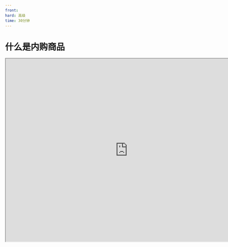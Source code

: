 ```yaml
---
front: 
hard: 高级
time: 30分钟
---
```

# 什么是内购商品

<iframe src="https://cc.163.com/act/m/daily/iframeplayer/?id=6346815ac6dfd1bb76f2bfac" width="800" height="600" allow="fullscreen"/>



## 商品的类型

谈到根据玩法设计商品，策划同学应该就不困了。开发者可以根据自己手上的作品，具体问题具体分析，针对性的设计。在此期间，可能会脑洞出很多可能和提案，为了方便思考和整理，可以从两个维度区分商品：

![image-20220913151939381](./image/1_1.png)

- 单局商品

  就是说这个商品只在当前这一个联机大厅房间有效，而若玩法设计了重复开局，那么新的一局是否清除商品的效用则开发者自行决定。

  若玩家退出房间并再次进入，只要逻辑系统尚未卸载，理论上商品可以继续生效，也可以选择在玩家退出时让商品失效。

  但无论如何，一旦房间关闭，内存将会丢失，单局商品将彻底失效。开发者仍然可以通过接口查询到玩家曾经购买单局商品的历史记录。

- 持久化，永久生效的商品

  持久化是指将玩家购买此商品记入云端数据库，以达到玩家即使换房间，或隔几天又来玩这个地图，逻辑系统始终可以知道玩家（曾经）购买了此商品。

- 持久化，定时生效的商品

  定时生效有别于上面的永久生效，当然也和持久化意思不冲突，是指逻辑系统知道玩家购买了，但并不是永久提供某项服务。又可以分为例如某权限，自购买日起生效10天，到期后失去权限；或s10赛季对应的通行证从9月1号运行到9月30号，那么无论玩家何时购买此商品， 都会在9月30号失去权限。

<img src="./image/1_2.png" alt="image-20220913152008754" style="zoom:50%;" />

- 消耗品

  一般有食物、药水、盔甲、各种道具这些物品形式的，由于玩法一般是生存或冒险模式，用了就没了，相当于是原版逻辑帮我们完成计费。

  若是一些别的形式，例如释放一次某个技能，这种由逻辑系统实现的行为，可以用云数据库来记录消费次数。

- 非消耗品

  一些常在的权限，不需要计次，例如某种外观、称号、VIP身份，由云数据库记录，使用时判断玩家是否拥有权限。
  
  

## 合理定价

我们知道，《我的世界》客户端中玩家有两种货币可供消费——钻石、绿宝石。

![image-20220901181327309](./image/1_3.png)

- **钻石** 一般是玩家用人民币购买的，也在开平中作为收益结算的来源。因此建议将价值高的商品用钻石定价。
- **绿宝石** 是玩家在客户端和游戏中通过各种行为积攒的免费积分，绿宝石收入在开平中作为开发者积分、等级的重要依据，若想提升开发者等级，绿宝石收入不可或缺。因此建议将一般价值的商品，特别是单局或消耗品商品用绿宝石定价。

有时候，我们想要让玩家通过一些额外渠道获得高价值等价物，例如参与某活动赠送10钻石，但显然你不能扩展玩家的钻石来源，于是可以考虑设计一种新的中间货币——金币，玩家用钻石兑换金币，再用金币兑换商品，而你管控金币，有权赠送玩家金币。

关于金币如何实现，本教程受限于篇幅不能详细讲到，建议参考<a href="../../../mcguide/20-玩法开发/13-模组SDK编程/60-Demo示例.html">lobbyGoodsMod2.0</a>这个官方示例demo。



## 玩家购买商品的方式

你设计的商品一般在 **这两个地方** 展示，玩家可在 **这两个地方** 点击购买：

- 方法一：竖屏启动器时，联机大厅资源左下角。

  <img src="./image/1_54.png" alt="image-20220901190523718" style="zoom: 42%;" />

  <img src="./image/1_55.png" alt="image-20220912021836175" style="zoom: 25%;" />

  **tips：此处的test_1662920041字样是因为处于手机版测试端环境。商品分类功能在测试端无法生效，会临时显示乱序英文和数字。**

  正式环境下，会显示分类：

  ![image-20220831050630245](./image/2_14.png)

  

- 方法二：游戏内的neteaseStore商店界面。

  ![image-20220831050630245](./image/buy1.gif)

  

  这就是我们在第一章中提到的[neteaseStore](./0-什么是联机大厅.html?catalog=1#商业化-商品内购)，它是在游戏中将商品销售给玩家的重要媒介。因为在游戏中购买商品流程更简洁、直接，且商品效果立即生效。`neteaseStore`可看作一个UI，打开它的方式有两种：

  - 默认自带一个按钮，在左上角，点击即可打开：

    ![image-20220831050630245](./image/1_60.png)

    

    tips：这个自带按钮并不是一开始就显示的，毕竟不是所有玩法都需要它。所以需要在玩家进入游戏时，调用一个接口显示这个按钮。

    ```python
    import mod.client.extraClientApi as clientApi
    clientApi.HideNeteaseStoreGui(False)
    ```

  - 不显示自带按钮，通过玩法激发玩家购买欲望，然后在合适时机用<a href="../../../mcdocs/1-ModAPI/接口/原生UI.html?catalog=1#openneteasestoregui">接口</a>拉起UI，引导玩家购买：

    | 参数名       | 数据类型 | 说明         |
    | :----------- | :------- | :----------- |
    | categoryName | str      | 商品分类名称 |
    | itemName     | str      | 商品名称     |

    ```python
    import mod.client.extraClientApi as clientApi
    clientApi.OpenNeteaseStoreGui("商品", "测试商品1")
    ```

    
